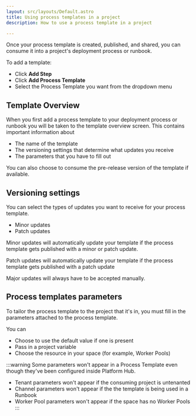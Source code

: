 ```yaml
---
layout: src/layouts/Default.astro
title: Using process templates in a project
description: How to use a process template in a project

---
```


Once your process template is created, published, and shared, you can consume it into a project's deployment process or runbook. 

To add a template: 
- Click **Add Step** 
- Click **Add Process Template**
- Select the Process Template you want from the dropdown menu 


## Template Overview

When you first add a process template to your deployment process or runbook you will be taken to the template overview screen. This contains important information about 

- The name of the template
- The versioning settings that determine what updates you receive
- The parameters that you have to fill out

You can also choose to consume the pre-release version of the template if available. 

## Versioning settings
You can select the types of updates you want to receive for your process template. 

- Minor updates
- Patch updates

Minor updates will automatically update your template if the process template gets published with a minor or patch update. 

Patch updates will automatically update your template if the process template gets published with a patch update

Major updates will always have to be accepted manually.

## Process templates parameters

To tailor the process template to the project that it's in, you must fill in the parameters attached to the process template. 

You can 
- Choose to use the default value if one is present 
- Pass in a project variable
- Choose the resource in your space (for example, Worker Pools)

:::warning 
Some parameters won't appear in a Process Template even though they've been configured inside Platform Hub. 
- Tenant parameters won't appear if the consuming project is untenanted
- Channel parameters won't appear if the the template is being used in a Runbook
- Worker Pool parameters won't appear if the space has no Worker Pools
:::